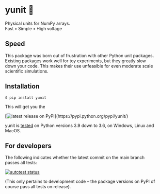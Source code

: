 # yunit 📐

Physical units for NumPy arrays.\
Fast • Simple • High voltage


## Speed

This package was born out of frustration with other Python unit packages. Existing
packages work well for toy experiments, but they greatly slow down your code. This
makes their use unfeasible for even moderate scale scientific simulations.




## Installation

```
$ pip install yunit
```
This will get you the

[![latest release on PyPI](https://img.shields.io/pypi/v/yunit.svg?label=latest%20release%20on%20PyPI:)](https://pypi.python.org/pypi/yunit/)

yunit is [tested](tests/) on Python versions 3.9 down to 3.6, on Windows, Linux and MacOS.


## For developers

The following indicates whether the latest commit on the main branch passes all tests:

[![autotest status](https://github.com/tfiers/yunit/workflows/autotest/badge.svg)](https://github.com/tfiers/yunit/actions)

(This only pertains to development code – the package versions on PyPI of course pass
all tests on release).
